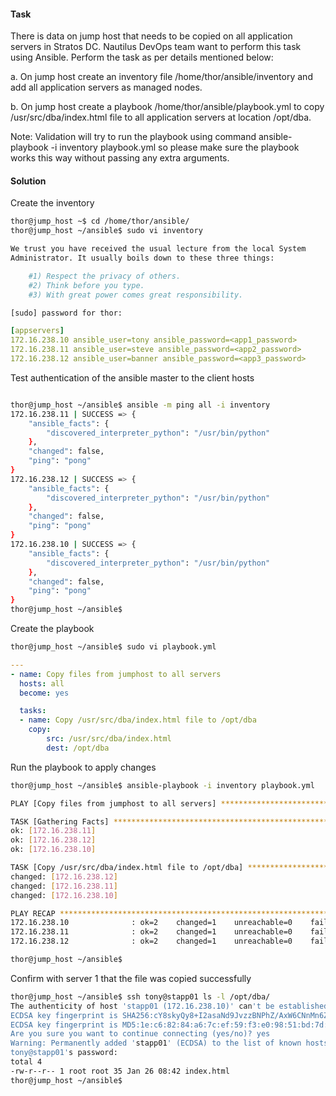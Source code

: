 #### Task

There is data on jump host that needs to be copied on all application servers in Stratos DC. Nautilus DevOps team want to perform this task using Ansible. Perform the task as per details mentioned below:



a. On jump host create an inventory file /home/thor/ansible/inventory and add all application servers as managed nodes.

b. On jump host create a playbook /home/thor/ansible/playbook.yml to copy /usr/src/dba/index.html file to all application servers at location /opt/dba.

Note: Validation will try to run the playbook using command ansible-playbook -i inventory playbook.yml so please make sure the playbook works this way without passing any extra arguments.

#### Solution

Create the inventory

```bash
thor@jump_host ~$ cd /home/thor/ansible/
thor@jump_host ~/ansible$ sudo vi inventory

We trust you have received the usual lecture from the local System
Administrator. It usually boils down to these three things:

    #1) Respect the privacy of others.
    #2) Think before you type.
    #3) With great power comes great responsibility.

[sudo] password for thor: 
```

```yaml
[appservers]
172.16.238.10 ansible_user=tony ansible_password=<app1_password>
172.16.238.11 ansible_user=steve ansible_password=<app2_password>
172.16.238.12 ansible_user=banner ansible_password=<app3_password>
```

Test authentication of the ansible master to the client hosts

```bash

thor@jump_host ~/ansible$ ansible -m ping all -i inventory
172.16.238.11 | SUCCESS => {
    "ansible_facts": {
        "discovered_interpreter_python": "/usr/bin/python"
    }, 
    "changed": false, 
    "ping": "pong"
}
172.16.238.12 | SUCCESS => {
    "ansible_facts": {
        "discovered_interpreter_python": "/usr/bin/python"
    }, 
    "changed": false, 
    "ping": "pong"
}
172.16.238.10 | SUCCESS => {
    "ansible_facts": {
        "discovered_interpreter_python": "/usr/bin/python"
    }, 
    "changed": false, 
    "ping": "pong"
}
thor@jump_host ~/ansible$ 
```

Create the playbook

```bash
thor@jump_host ~/ansible$ sudo vi playbook.yml
```

```yaml
---
- name: Copy files from jumphost to all servers
  hosts: all
  become: yes 

  tasks:
  - name: Copy /usr/src/dba/index.html file to /opt/dba
    copy:
        src: /usr/src/dba/index.html
        dest: /opt/dba
```

Run the playbook to apply changes

```bash
thor@jump_host ~/ansible$ ansible-playbook -i inventory playbook.yml

PLAY [Copy files from jumphost to all servers] ***************************************************

TASK [Gathering Facts] ***************************************************************************
ok: [172.16.238.11]
ok: [172.16.238.12]
ok: [172.16.238.10]

TASK [Copy /usr/src/dba/index.html file to /opt/dba] *********************************************
changed: [172.16.238.12]
changed: [172.16.238.11]
changed: [172.16.238.10]

PLAY RECAP ***************************************************************************************
172.16.238.10              : ok=2    changed=1    unreachable=0    failed=0    skipped=0    rescued=0    ignored=0   
172.16.238.11              : ok=2    changed=1    unreachable=0    failed=0    skipped=0    rescued=0    ignored=0   
172.16.238.12              : ok=2    changed=1    unreachable=0    failed=0    skipped=0    rescued=0    ignored=0   

thor@jump_host ~/ansible$ 
```

Confirm with server 1 that the file was copied successfully

```bash
thor@jump_host ~/ansible$ ssh tony@stapp01 ls -l /opt/dba/
The authenticity of host 'stapp01 (172.16.238.10)' can't be established.
ECDSA key fingerprint is SHA256:cY8skyQy8+I2asaNd9JvzzBNPhZ/AxW6CNnMn6ZbTqM.
ECDSA key fingerprint is MD5:1e:c6:82:84:a6:7c:ef:59:f3:e0:98:51:bd:7d:6a:77.
Are you sure you want to continue connecting (yes/no)? yes
Warning: Permanently added 'stapp01' (ECDSA) to the list of known hosts.
tony@stapp01's password: 
total 4
-rw-r--r-- 1 root root 35 Jan 26 08:42 index.html
thor@jump_host ~/ansible$ 
```